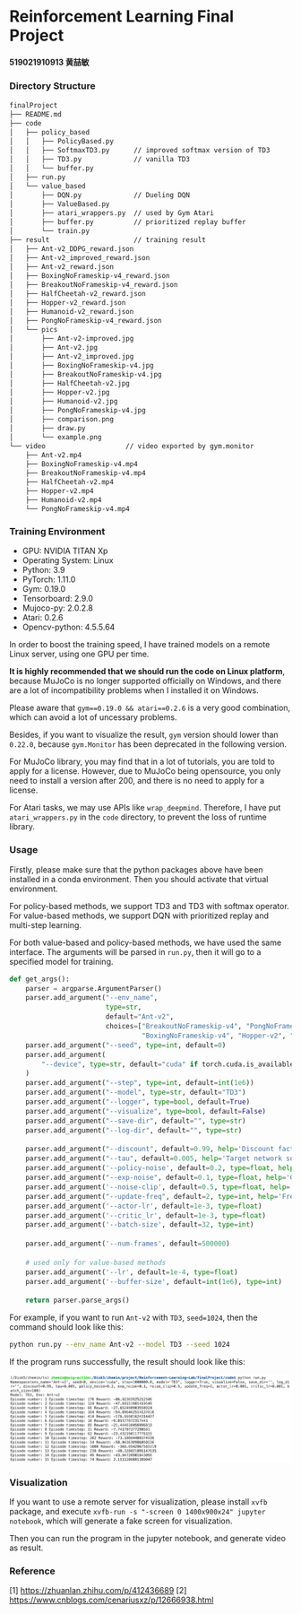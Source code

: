 # Reinforcement Learning Final Project

#### 519021910913 黄喆敏

### Directory Structure

```shell
finalProject
├── README.md
├── code
│   ├── policy_based
│   │   ├── PolicyBased.py 
│   │   ├── SoftmaxTD3.py      // improved softmax version of TD3
│   │   ├── TD3.py             // vanilla TD3
│   │   └── buffer.py
│   ├── run.py
│   └── value_based
│       ├── DQN.py             // Dueling DQN
│       ├── ValueBased.py
│       ├── atari_wrappers.py  // used by Gym Atari
│       ├── buffer.py          // prioritized replay buffer
│       └── train.py
├── result                     // training result 
│   ├── Ant-v2_DDPG_reward.json
│   ├── Ant-v2_improved_reward.json
│   ├── Ant-v2_reward.json
│   ├── BoxingNoFrameskip-v4_reward.json
│   ├── BreakoutNoFrameskip-v4_reward.json
│   ├── HalfCheetah-v2_reward.json
│   ├── Hopper-v2_reward.json
│   ├── Humanoid-v2_reward.json
│   ├── PongNoFrameskip-v4_reward.json
│   └── pics
│       ├── Ant-v2-improved.jpg
│       ├── Ant-v2.jpg
│       ├── Ant-v2_improved.jpg
│       ├── BoxingNoFrameskip-v4.jpg
│       ├── BreakoutNoFrameskip-v4.jpg
│       ├── HalfCheetah-v2.jpg
│       ├── Hopper-v2.jpg
│       ├── Humanoid-v2.jpg
│       ├── PongNoFrameskip-v4.jpg
│       ├── comparison.png
│       ├── draw.py
│       └── example.png
└── video                    // video exported by gym.monitor
    ├── Ant-v2.mp4
    ├── BoxingNoFrameskip-v4.mp4
    ├── BreakoutNoFrameskip-v4.mp4
    ├── HalfCheetah-v2.mp4
    ├── Hopper-v2.mp4
    ├── Humanoid-v2.mp4
    └── PongNoFrameskip-v4.mp4
```

### Training Environment

- GPU: NVIDIA TITAN Xp
- Operating System: Linux
- Python: 3.9
- PyTorch: 1.11.0
- Gym: 0.19.0
- Tensorboard: 2.9.0 
- Mujoco-py: 2.0.2.8
- Atari: 0.2.6
- Opencv-python: 4.5.5.64

In order to boost the training speed, I have trained models on a remote Linux server, using one GPU per time.

**It is highly recommended that we should run the code on Linux platform**, because MuJoCo is no longer supported officially on Windows, and there are a lot of incompatibility problems when I installed it on Windows.

Please aware that `gym==0.19.0 && atari==0.2.6` is a very good combination, which can avoid a lot of uncessary problems. 

Besides, if you want to visualize the result, `gym` version should lower than `0.22.0`, because `gym.Monitor`  has been deprecated in the following version.

For MuJoCo library, you may find that in a lot of tutorials, you are told to apply for a license. However, due to MuJoCo being opensource, you only need to install a version after 200, and there is no need to apply for a license.

For Atari tasks, we may use APIs like `wrap_deepmind`. Therefore, I have put `atari_wrappers.py` in the `code` directory, to prevent the loss of runtime library.

### Usage

Firstly, please make sure that the python packages above have been installed in a conda environment. Then you should activate that virtual environment.

For policy-based methods, we support TD3 and TD3 with softmax operator. For value-based methods, we support DQN with prioritized replay and multi-step learning.

For both value-based and policy-based methods, we have used the same interface. The arguments will be parsed in `run.py`, then it will go to a specified model for training.

```python
def get_args():
    parser = argparse.ArgumentParser()
    parser.add_argument("--env_name",
                        type=str,
                        default="Ant-v2",
                        choices=["BreakoutNoFrameskip-v4", "PongNoFrameskip-v4",
                                 "BoxingNoFrameskip-v4", "Hopper-v2", "Humanoid-v2", "HalfCheetah-v2", "Ant-v2"])
    parser.add_argument("--seed", type=int, default=0)
    parser.add_argument(
        "--device", type=str, default="cuda" if torch.cuda.is_available() else "cpu"
    )
    parser.add_argument("--step", type=int, default=int(1e6))
    parser.add_argument("--model", type=str, default="TD3")
    parser.add_argument("--logger", type=bool, default=True)
    parser.add_argument("--visualize", type=bool, default=False)
    parser.add_argument("--save-dir", default="", type=str)
    parser.add_argument("--log-dir", default="", type=str)

    parser.add_argument("--discount", default=0.99, help='Discount factor')
    parser.add_argument("--tau", default=0.005, help='Target network soft update')
    parser.add_argument('--policy-noise', default=0.2, type=float, help='Policy update noise')
    parser.add_argument("--exp-noise", default=0.1, type=float, help='Gaussian exploration noise')
    parser.add_argument('--noise-clip', default=0.5, type=float, help='Clip target policy noise')
    parser.add_argument("--update-freq", default=2, type=int, help='Frequency of delayed policy updates')
    parser.add_argument('--actor-lr', default=1e-3, type=float)
    parser.add_argument('--critic_lr', default=1e-3, type=float)
    parser.add_argument('--batch-size', default=32, type=int)
    
    parser.add_argument('--num-frames', default=500000)

    # used only for value-based methods
    parser.add_argument('--lr', default=1e-4, type=float)
    parser.add_argument('--buffer-size', default=int(1e6), type=int)

    return parser.parse_args()
```

For example, if you want to run `Ant-v2`  with `TD3`, `seed=1024`, then  the command should look like this:

```bash
python run.py --env_name Ant-v2 --model TD3 --seed 1024
```

If the program runs successfully, the result should look like this:

<img src="./result/pics/example.png" alt="example" style="zoom:50%;" />



### Visualization

If you want to use a remote server for visualization, please install `xvfb` package, and execute `xvfb-run -s "-screen 0 1400x900x24" jupyter notebook`, which will generate a fake screen for visualization. 

Then you can run the program in the jupyter notebook, and generate video as result.

### Reference

[1] https://zhuanlan.zhihu.com/p/412436689
[2] https://www.cnblogs.com/cenariusxz/p/12666938.html
